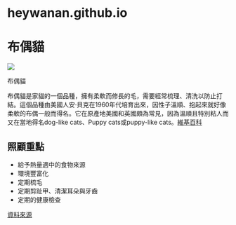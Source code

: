 # heywanan.github.io
<!DOCTYPE html>
<html>
  <h1>布偶貓</h1>
  <img src="https://img.alicdn.com/imgextra/i4/2256803919/O1CN01QUlLMg1eowfZPvicQ_!!2256803919-0-daren.jpg">
  <p>布偶貓</p>
  <p>布偶貓是家貓的一個品種，擁有柔軟而修長的毛，需要經常梳理、清洗以防止打結。這個品種由美國人安·貝克在1960年代培育出來，因性子溫順、抱起來就好像柔軟的布偶一般而得名。它在原產地美國和英國頗為常見，因為溫順且特別粘人而又在當地得名dog-like cats、Puppy cats或puppy-like cats。<a href=""https://zh.wikipedia.org/zh-tw/%E5%B8%83%E5%81%B6%E8%B2%93>維基百科</a></p>
  <section>
    <h2>照顧重點</h2>
    <ul>
      <li>給予熱量適中的食物來源</li>
      <li>環境豐富化</li>
      <li>定期梳毛</li>
      <li>定期剪趾甲、清潔耳朵與牙齒</li>
      <li>定期的健康檢查</li>
    </ul>
    <a href="https://www.catraws.com/breed/ragdoll/">資料來源</a>
  </section>
</html>
